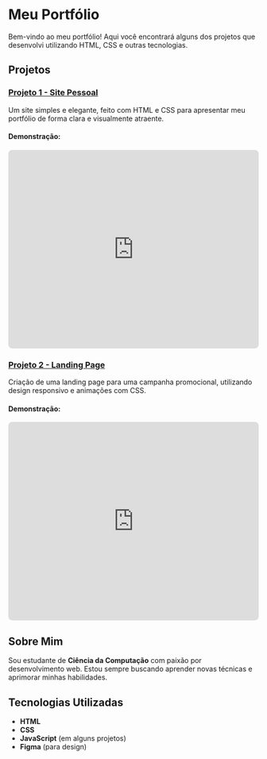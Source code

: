 # Meu Portfólio

Bem-vindo ao meu portfólio! Aqui você encontrará alguns dos projetos que desenvolvi utilizando HTML, CSS e outras tecnologias.

## Projetos

### [Projeto 1 - Site Pessoal](#)
Um site simples e elegante, feito com HTML e CSS para apresentar meu portfólio de forma clara e visualmente atraente.

#### Demonstração:

<div style="display: flex; justify-content: center; align-items: center;">
  <iframe src="https://www.example.com" style="width: 100%; height: 400px; border: none; border-radius: 8px;"></iframe>
</div>

### [Projeto 2 - Landing Page](#)
Criação de uma landing page para uma campanha promocional, utilizando design responsivo e animações com CSS.

#### Demonstração:

<div style="display: flex; justify-content: center; align-items: center;">
  <iframe src="https://www.example.com" style="width: 100%; height: 400px; border: none; border-radius: 8px;"></iframe>
</div>

## Sobre Mim

Sou estudante de **Ciência da Computação** com paixão por desenvolvimento web. Estou sempre buscando aprender novas técnicas e aprimorar minhas habilidades.

## Tecnologias Utilizadas

- **HTML**
- **CSS**
- **JavaScript** (em alguns projetos)
- **Figma** (para design)
